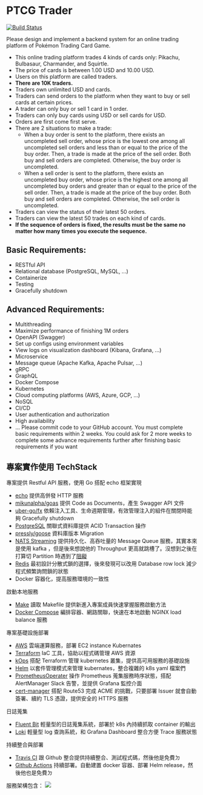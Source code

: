 # PTCG Trader
[![Build Status](https://travis-ci.com/XiaoXiaoSN/ptcg_trader.svg?branch=master)](https://travis-ci.com/XiaoXiaoSN/ptcg_trader)

Please design and implement a backend system for an online trading platform of Pokémon Trading Card Game.
- This online trading platform trades 4 kinds of cards only: Pikachu, Bulbasaur, Charmander, and Squirtle.
- The price of cards is between 1.00 USD and 10.00 USD.
- Users on this platform are called traders.
- **There are 10K traders.**
- Traders own unlimited USD and cards.
- Traders can send orders to the platform when they want to buy or sell cards at certain prices.
- A trader can only buy or sell 1 card in 1 order.
- Traders can only buy cards using USD or sell cards for USD.
- Orders are first come first serve.
- There are 2 situations to make a trade:
    - When a buy order is sent to the platform, there exists an uncompleted sell order, whose price is the lowest one among all uncompleted sell orders and less than or equal to the price of the buy order. Then, a trade is made at the price of the sell order. Both buy and sell orders are completed. Otherwise, the buy order is uncompleted.
    - When a sell order is sent to the platform, there exists an uncompleted buy order, whose price is the highest one among all uncompleted buy orders and greater than or equal to the price of the sell order. Then, a trade is made at the price of the buy order. Both buy and sell orders are completed. Otherwise, the sell order is uncompleted.
- Traders can view the status of their latest 50 orders.
- Traders can view the latest 50 trades on each kind of cards.
- **If the sequence of orders is fixed, the results must be the same no matter how many times you execute the sequence.**

## Basic Requirements:
- RESTful API
- Relational database (PostgreSQL, MySQL, ...)
- Containerize
- Testing
- Gracefully shutdown
## Advanced Requirements:
- Multithreading
- Maximize performance of finishing 1M orders
- OpenAPI (Swagger)
- Set up configs using environment variables
- View logs on visualization dashboard (Kibana, Grafana, ...)
- Microservice
- Message queue (Apache Kafka, Apache Pulsar, ...)
- gRPC
- GraphQL
- Docker Compose
- Kubernetes
- Cloud computing platforms (AWS, Azure, GCP, ...) 
- NoSQL
- CI/CD
- User authentication and authorization
- High availability
- ...
Please commit code to your GitHub account.
You must complete basic requirements within 2 weeks. You could ask for 2 more weeks to complete some advance requirements further after finishing basic requirements if you want


## 專案實作使用 TechStack

專案提供 Restful API 服務，使用 Go 搭配 echo 框架實現
- [echo](https://github.com/labstack/echo) 提供高併發 HTTP 服務
- [mikunalpha/goas](https://github.com/mikunalpha/goas) 提供 Code as Documents，產生 Swagger API 文件
- [uber-go/fx](https://github.com/uber-go/fx) 依賴注入工具、生命週期管理，有效管理注入的組件在關閉時能夠 Gracefully shutdown
- [PostgreSQL](https://www.postgresql.org/) 關聯式資料庫提供 ACID Transaction 操作
- [pressly/goose](https://github.com/pressly/goose) 資料庫版本 Migration
- [NATS Streaming](https://github.com/nats-io/nats-streaming-server) 提供持久化、高吞吐量的 Message Queue 服務，其實本來是使用 kafka ，但是後來想說他的 Throughput 更高就跳槽了。沒想到之後在打算切 Partition 時遇到了[阻礙](https://github.com/nats-io/nats-streaming-server/issues/524)
- [Redis](https://redis.io/) 最初設計分散式鎖的選擇，後來發現可以改用 Database row lock 減少程式頻繁詢問鎖的狀態
- Docker 容器化，提高服務環境的一致性

啟動本地服務
- [Make](https://www.gnu.org/software/make/) 讀取 Makefile 提供新進入專案成員快速掌握服務啟動方法
- [Docker Compose](https://docs.docker.com/compose/) 編排容器、網路關聯，快速在本地啟動 NGINX load balance 服務


專案基礎設施部署
- [AWS](https://aws.amazon.com/tw/) 雲端運算服務，部署 EC2 instance Kubernates
- [Terraform](https://www.terraform.io/) IaC 工具，協助以程式碼管理 AWS 資源
- [kOps](https://github.com/kubernetes/kops) 搭配 Terraform 管理 kubernetes 叢集，提供高可用服務的基礎設施
- [Helm](https://helm.sh/) 以套件管理模式來管理 kubernates，整合複雜的 k8s yaml 檔案們
- [PrometheusOperater](https://github.com/prometheus-operator/prometheus-operator) 操作 Prometheus 蒐集服務時序狀態，搭配 AlertManager Slack 告警，並提供 Grafana 監控介面
- [cert-manager](https://cert-manager.io/) 搭配 Route53 完成 ACME 的挑戰，只要部署 Issuer 就會自動簽署、續約 TLS 憑證，提供安全的 HTTPS 服務

日誌蒐集
- [Fluent Bit](https://fluentbit.io/) 輕量型的日誌蒐集系統，部署於 k8s 內持續抓取 container 的輸出
- [Loki](https://grafana.com/oss/loki/) 輕量型 log 查詢系統，和 Grafana Dashboard 整合方便 Trace 服務狀態


持續整合與部署
- [Travis CI](https://travis-ci.org/) 跟 Github 整合提供持續整合、測試程式碼，然後他是免費ㄉ
- [Github Actions](https://github.com/features/actions) 持續部署。自動建置 docker 容器、部署 Helm release，然後他也是免費ㄉ


服務架構包含：
![](http://www.plantuml.com/plantuml/proxy?cache=no&src=https://raw.githubusercontent.com/XiaoXiaoSN/ptcg_trader/master/documents/architecture.puml)
